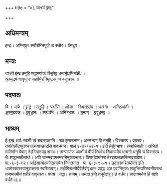 +++
title = "०६ व्य१र्य इन्द्र"

+++
## अधिमन्त्रम्
इन्द्रः। अग्नियुतः स्थौरोग्नियूपो वा स्थौरः। त्रिष्टुप्।

## मन्त्रः
व्य१॒॑र्य इ॑न्द्र तनुहि॒ श्रवां॒स्योजः॑ स्थि॒रेव॒ धन्व॑नो॒ऽभिमा॑तीः ।  
अ॒स्म॒द्र्य॑ग्वावृधा॒नः सहो॑भि॒रनि॑भृष्टस्त॒न्वं॑ वावृधस्व ॥

## पदपाठः
वि । अ॒र्यः । इ॒न्द्र॒ । त॒नु॒हि॒ । श्रवां॑सि । ओजः॑ । स्थि॒राऽइ॑व । धन्व॑नः । अ॒भिऽमा॑तीः ।  
अ॒स्म॒द्र्य॑क् । व॒वृ॒धा॒नः । सहः॑ऽभिः । अनि॑ऽभृष्टः । त॒न्व॑म् । व॒वृ॒ध॒स्व॒ ॥

## भाष्यम्
हे इन्द्र अर्यः स्वामी त्वं श्रवांस्यन्नानि। श्रव इत्यन्ननाम। अस्मभ्यम् वि तनुहि। विस्तारय। प्रयच्छ। तनोतेर्लोट्युतश्च प्रत्ययाच्छन्दसि वावचनम्। पाल् ६-४-१०६-१। इति हेर्लुगभावः। तथाभिमातीः। अभितो मातिर्मानं येषाम् तेऽभिमातयह् शत्रवः। तान्प्रत्योज आत्मीयं वीर्यं स्थिरेव स्थिराण्येव धन्वनो धनूंषि च विस्तारय। तैः शत्रूञ्जहीत्यर्थः। अपि चास्मद्र्यगस्मदभिमुखाञ्चनः। विष्वग्देवयोश्च टेरद्र्यञ्चतावित्यद्र्यादेशः। पा.-६-३-९२। अद्रिसध्र्योरन्तोदात्तत्वेन निपातनात्। पा. ६-३-९५-१। उदत्तस्वरितयोर्यन इति धातोरकारस्यानुदात्तस्य स्वरितत्वम्। सहोभिरात्मीयैर्बलैर्वावृधानः प्रवृद्धः अत एवानिभृष्टः शत्रुभिरपरिभवनीयस्त्वं तन्वमात्मीयं शरीरं वावृधस्व। वर्धय। यद्वा। तन्वम्। तन्यत इति तनूर्यज्ञह्। तं वर्धय। त्वदागमनेन हि यज्ञो वर्धते॥६॥